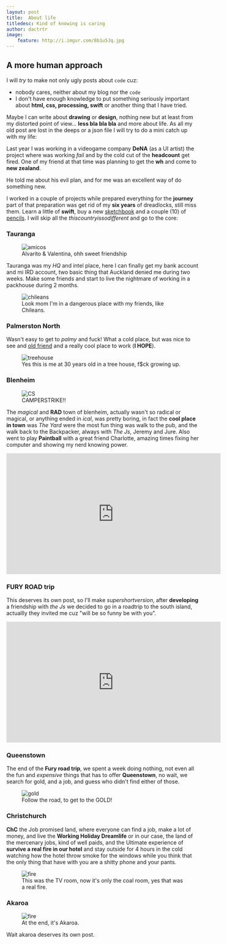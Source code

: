 ```yaml
---
layout: post
title:  About life
titledesc: Kind of knowing is caring
author: dactrtr
image:
    feature: http://i.imgur.com/8b1u5Jq.jpg
---
```


## A more human approach 
 I will *try* to make not only ugly posts about `code` cuz:
 
- nobody cares, neither about my blog nor the `code`
- I don't have enough knowledge to put something seriously important about **html, css, processing, swift** or another thing that I have tried.

Maybe I can write about **drawing** or **design**, nothing new but at least from my distorted point of view... **less bla bla bla** and more about life.
As all my old post are lost in the deeps or a json file I will try to do a mini catch up with my life:

Last year I was working in a videogame company **DeNA** (as a UI artist) the project where was working *fail* and by the cold cut of the **headcount** get fired. One of my friend at that time was planning to get the **wh** and come to **new zealand**. 

He told me about his evil plan, and for me was an excellent way of do something new.

I worked in a couple of projects while prepared everything for the **journey** part of that preparation was get rid of my **six years** of dreadlocks, still miss them. Learn a little of **swift**, buy a new [sketchbook](http://www.jetpens.com/Midori-Traveler-s-Notebook-Refill-Passport-Size-Blank-MD-Paper/pd/13640) and a couple (10) of [pencils](http://www.ebay.com/itm/MoMa-MUJI-Gel-Ink-Ball-Point-Pen-0-38mm-Black-color-10pcs-/170984994968).
I will skip all the *thiscountryissodifferent* and go to the core:

### Tauranga

<figure class="figimg">
   <img src="http://i.imgur.com/RFh7LHL.jpg" alt="amicos">
<figcaption>
Alvarito & Valentina, ohh sweet friendship 
</figcaption>
</figure>

Tauranga was my *HQ* and intel place, here I can finally get my bank account and mi IRD account, two basic thing that Auckland denied me during two weeks. Make some friends and start to live the nightmare of working in a packhouse during 2 months.

<figure class="figimg">
   <img src="http://i.imgur.com/hLaUiKG.jpg" alt="chileans">
<figcaption>
Look mom I'm in a dangerous place with my friends, like Chileans. 
</figcaption>
</figure>

### Palmerston North

Wasn't easy to get to *palmy* and fuck! What a cold place, but was nice to see and [old friend](http://miguel.co.nz/blog) and a really cool place to work (**I HOPE**).

<figure class="figimg">
   <img src="http://i.imgur.com/SaQY7RT.jpg" alt="treehouse">
<figcaption>
Yes this is me at 30 years old in a tree house, f$ck growing up. 
</figcaption>
</figure>



### Blenheim
<figure class="figimg">
   <img src="http://i.imgur.com/VQJpPVD.jpg" alt="CS">
<figcaption>
CAMPERSTRIKE!!
</figcaption>
</figure>


The *magical* and **RAD** town of blenheim, actually wasn't so radical or magical, or anything ended in *ical*, was pretty boring, in fact the **cool place in town** was *The Yard* were the most fun thing was walk to the pub, and the walk back to the Backpacker, always with *The Js*, Jeremy and Jure.
Also went to play **Paintball** with a great friend Charlotte, amazing times fixing her computer and showing my nerd knowing power.
<iframe width="560" height="315" src="https://www.youtube.com/embed/uBXnMRo3wiw" frameborder="0" allowfullscreen></iframe> 

### FURY ROAD trip

This deserves its own post, so I'll make *supershortversion*, after **developing** a friendship with *the Js* we decided to go in a roadtrip to the south island, actuallly they invited me cuz "will be so funny be with you".
<iframe width="560" height="315" src="https://www.youtube.com/embed/Gcysx72HpSk" frameborder="0" allowfullscreen></iframe>

### Queenstown

The end of the **Fury road trip**, we spent a week doing nothing, not even all the fun and *expensive* things that has to offer **Queenstown**, no wait, we search for gold, and a job, and guess who didn't find either of those.

<figure class="figimg">
   <img src="http://i.imgur.com/zFj5E9D.jpg" alt="gold">
<figcaption>
Follow the road, to get to the GOLD!
</figcaption>
</figure>

### Christchurch

**ChC** the Job promised land, where everyone can find a job, make a lot of money, and live the **Working Holiday Dreamlife** or in our case, the land of the mercenary jobs, kind of well paids, and the Ultimate experience of **survive a real fire in our hotel** and stay outside for 4 hours in the cold watching how the hotel throw smoke for the windows while you think that the only thing that have with you are a shitty phone and your pants. 

<figure class="figimg">
   <img src="http://i.imgur.com/0j2m7Ik.jpg" alt="fire">
<figcaption>
This was the TV room, now it's only the coal room, yes that was a real fire.
</figcaption>
</figure>

### Akaroa

<figure class="figimg">
   <img src="http://i.imgur.com/tLWrAOF.jpg" alt="fire">
<figcaption>
At the end, it's Akaroa.
</figcaption>
</figure>
Wait akaroa deserves its own post. 